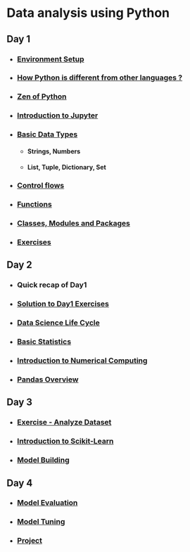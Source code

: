 # Data analysis using Python

## Day 1

* ### [Environment Setup](./installation.md)
* ### [How Python is different from other languages ?](./python_language.md)
* ### [Zen of Python](./zen_of_python.md)
* ### <a href="./introduction_jupyter.ipynb">Introduction to Jupyter</a>
* ### <a href="./basic_data_types.ipynb">Basic Data Types</a>
  - #### Strings, Numbers
  - #### List, Tuple, Dictionary, Set
* ### <a href="./control_flows.ipynb">Control flows</a>
* ### <a href = "./functions.ipynb">Functions</a>
* ### <a href="./classes_modules_pkgs.ipynb">Classes, Modules and Packages</a>
* ### <a href="./day1_exercises.ipynb">Exercises</a>

## Day 2

* ### Quick recap of Day1
* ### <a href="./day1_exercises_solution.ipynb">Solution to Day1 Exercises</a>
* ### <a href="./image/datanalysis_life_cycle.png">Data Science Life Cycle</a>
* ### <a href="./basic_statistics.ipynb"> Basic Statistics </a>
* ### <a href ="./numpy_overview.ipynb">Introduction to Numerical Computing</a>
* ### <a href="./pandas_overview.ipynb">Pandas Overview</a>
    
## Day 3

* ### <a href="./analyze_dataset.ipynb"> Exercise - Analyze Dataset</a>
* ### <a href="/introduction_scikit_learn.ipynb">Introduction to Scikit-Learn</a>
* ### <a href="./model_building.ipynb">Model Building</a>

## Day 4

* ### <a href="./model_evaluation.ipynb">Model Evaluation</a>
* ### <a href="./model_tuning.ipynb">Model Tuning </a>
* ### <a href="./project.ipynb">Project</a>